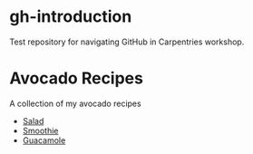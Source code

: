 # gh-introduction
Test repository for navigating GitHub in Carpentries workshop.

# Avocado Recipes
A collection of my avocado recipes

* [Salad](avocado_tomato_salad.md)
* [Smoothie](avocado_smoothie.md)
* [Guacamole](guacamole.md)
